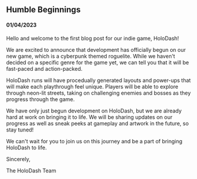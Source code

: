 ## Humble Beginnings

#### 01/04/2023

Hello and welcome to the first blog post for our indie game, HoloDash!

We are excited to announce that development has officially begun on our
new game, which is a cyberpunk themed roguelite. While we haven't
decided on a specific genre for the game yet, we can tell you that it
will be fast-paced and action-packed.

HoloDash runs will have procedually generated layouts and power-ups that
will make each playthrough feel unique. Players will be able to explore
through neon-lit streets, taking on challenging enemies and bosses as
they progress through the game.

We have only just begun development on HoloDash, but we are already hard
at work on bringing it to life. We will be sharing updates on our
progress as well as sneak peeks at gameplay and artwork in the future,
so stay tuned!

We can't wait for you to join us on this journey and be a part of
bringing HoloDash to life.

Sincerely,

The HoloDash Team
